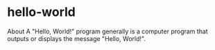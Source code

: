 # hello-world
About A "Hello, World!" program generally is a computer program that outputs or displays the message "Hello, World!".
